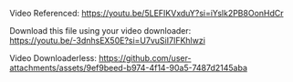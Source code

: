 Video Referenced: https://youtu.be/5LEFIKVxduY?si=iYslk2PB8OonHdCr

Download this file using your video downloader: https://youtu.be/-3dnhsEX50E?si=U7vuSiI7IFKhlwzi

Video Downloaderless: https://github.com/user-attachments/assets/9ef9beed-b974-4f14-90a5-7487d2145aba


